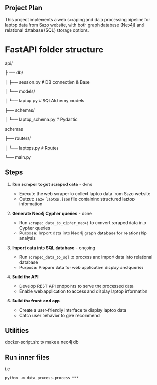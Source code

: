 ## Project Plan

This project implements a web scraping and data processing pipeline for laptop data from Sazo website, with both graph database (Neo4j) and relational database (SQL) storage options.

# FastAPI folder structure

api/

├ ── db/

│ ├── session.py # DB connection & Base

│ └── models/

│ └── laptop.py # SQLAlchemy models

├── schemas/

│ └── laptop_schema.py # Pydantic

schemas

├── routers/

│ └── laptops.py # Routes

└── main.py

## Steps

1. **Run scraper to get scraped data** - done

   - Execute the web scraper to collect laptop data from Sazo website
   - Output: `sazo_laptop.json` file containing structured laptop information

2. **Generate Neo4j Cypher queries** - done

   - Run `scraped_data_to_cipher_neo4j` to convert scraped data into Cypher queries
   - Purpose: Import data into Neo4j graph database for relationship analysis

3. **Import data into SQL database** - ongoing

   - Run `scraped_data_to_sql` to process and import data into relational database
   - Purpose: Prepare data for web application display and queries

4. **Build the API**

   - Develop REST API endpoints to serve the processed data
   - Enable web application to access and display laptop information

5. **Build the front-end app**
   - Create a user-friendly interface to display laptop data
   - Catch user behavior to give recommend

## Utilities

docker-script.sh: to make a neo4j db

## Run inner files

i.e

```
python -m data_process.process.***
```
